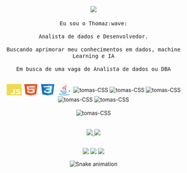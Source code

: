 <p align="center">
  <img src="https://media.giphy.com/media/MeJgB3yMMwIaHmKD4z/giphy.gif" width="30%">
  <br><br>
  <samp>
    Eu sou o Thomaz:wave:
    <br><br>
    Analista de dados e Desenvolvedor.
    <br><br>
    Buscando aprimorar meu conhecimentos em dados, machine Learning e IA
    <br><br>
    Em busca de uma vaga de Analista de dados ou DBA
  </samp>
  
</p>
<div style="display: inline_block" align="center"><br>
  <img align="center" alt="tomas-Js" height="30" width="40" src="https://raw.githubusercontent.com/devicons/devicon/master/icons/javascript/javascript-plain.svg">
  <img align="center" alt="tomas-HTML" height="30" width="40" src="https://raw.githubusercontent.com/devicons/devicon/master/icons/html5/html5-original.svg">
  <img align="center" alt="tomas-CSS" height="30" width="40" src="https://raw.githubusercontent.com/devicons/devicon/master/icons/css3/css3-original.svg">
  <img align="center" alt="tomas-CSS" height="30" width="40" src="https://raw.githubusercontent.com/devicons/devicon/master/icons/java/java-original.svg">
  <img align="center" alt="tomas-CSS" height="30" width="40" src="https://cdn.jsdelivr.net/gh/devicons/devicon/icons/python/python-original-wordmark.svg"/>
  <img align="center" alt="tomas-CSS" height="30" width="40" src="https://cdn.jsdelivr.net/gh/devicons/devicon/icons/pycharm/pycharm-original-wordmark.svg"/>
  <img align="center" alt="tomas-CSS" height="30" width="40" src="https://cdn.jsdelivr.net/gh/devicons/devicon/icons/linux/linux-original.svg" />
  <img align="center" alt="tomas-CSS" height="30" width="40" src="https://cdn.jsdelivr.net/gh/devicons/devicon/icons/mysql/mysql-original-wordmark.svg" />
  <img align="center" alt="tomas-CSS" height="30" src="https://cdn.jsdelivr.net/gh/devicons/devicon/icons/postgresql/postgresql-original-wordmark.svg" />
                                  
</div>
<div style="display: inline_block" align="center"><br>
   <img align="center" alt="tomas-CSS" height="30" src="[https://imageup.me/qj5](https://ibb.co/5TknrY6)" />
</div>
<br><br>
<div align="center">
  <a href="https://github.com/tomas145724">
  <img height="180em" src="https://github-readme-stats.vercel.app/api?username=tomas145724&show_icons=true&theme=dracula&include_all_commits=true&count_private=true"/>
  <img height="180em" src="https://github-readme-stats.vercel.app/api/top-langs/?username=tomas145724&layout=compact&langs_count=7&theme=dracula"/>
</div>
  
 ##
 
<div align="center"> 
 
 <a href="https://discord.gg/" target="_blank"><img src="https://img.shields.io/badge/Discord-7289DA?style=for-the-badge&logo=discord&logoColor=white" target="_blank"></a> 
  <a href = "mailto:tomas145724@gmail.com"><img src="https://img.shields.io/badge/-Gmail-%23333?style=for-the-badge&logo=gmail&logoColor=white" target="_blank"></a>
  <a href="https://www.linkedin.com/in/thomazl/" target="_blank"><img src="https://img.shields.io/badge/-LinkedIn-%230077B5?style=for-the-badge&logo=linkedin&logoColor=white" target="_blank"></a> 
 
  ![Snake animation](https://github.com/tomas145724/tomas145724/blob/output/github-contribution-grid-snake.svg)
 
</div>



